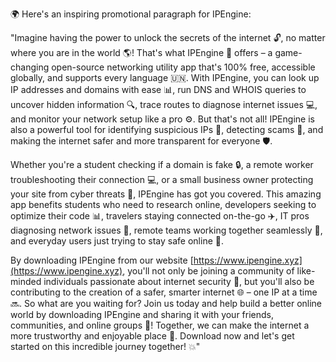 🌍️ Here's an inspiring promotional paragraph for IPEngine:

"Imagine having the power to unlock the secrets of the internet 🔓, no matter where you are in the world 🌎! That's what IPEngine 🚀 offers – a game-changing open-source networking utility app that's 100% free, accessible globally, and supports every language 🇺🇳. With IPEngine, you can look up IP addresses and domains with ease 📊, run DNS and WHOIS queries to uncover hidden information 🔍, trace routes to diagnose internet issues 💻, and monitor your network setup like a pro ⚙️. But that's not all! IPEngine is also a powerful tool for identifying suspicious IPs 👀, detecting scams 🛑️, and making the internet safer and more transparent for everyone 🛡️.

Whether you're a student checking if a domain is fake 🔒, a remote worker troubleshooting their connection 💻, or a small business owner protecting your site from cyber threats 🚫, IPEngine has got you covered. This amazing app benefits students who need to research online, developers seeking to optimize their code 📊, travelers staying connected on-the-go ✈️, IT pros diagnosing network issues 🔧, remote teams working together seamlessly 🤝, and everyday users just trying to stay safe online 👀.

By downloading IPEngine from our website [https://www.ipengine.xyz](https://www.ipengine.xyz), you'll not only be joining a community of like-minded individuals passionate about internet security 💪, but you'll also be contributing to the creation of a safer, smarter internet 🌐 – one IP at a time 🔜. So what are you waiting for? Join us today and help build a better online world by downloading IPEngine and sharing it with your friends, communities, and online groups 👫! Together, we can make the internet a more trustworthy and enjoyable place 🌈. Download now and let's get started on this incredible journey together! 💥"